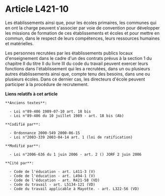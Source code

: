 # Article L421-10

Les établissements ainsi que, pour les écoles primaires, les communes qui en ont la charge peuvent s'associer par voie de
convention pour développer les missions de formation de ces établissements et écoles et pour mettre en commun, dans le
respect de leurs compétences, leurs ressources humaines et matérielles.

Les personnes recrutées par les établissements publics locaux d'enseignement dans le cadre d'un des contrats prévus à la
section 1 du chapitre II du titre II du livre III du code du travail peuvent exercer leurs fonctions dans l'établissement qui
les a recrutées, dans un ou plusieurs autres établissements ainsi que, compte tenu des besoins, dans une ou plusieurs écoles.
Dans ce dernier cas, les directeurs d'école peuvent participer à la procédure de recrutement.

**Liens relatifs à cet article**

	**Anciens textes**:

	  - Loi n°89-486 1989-07-10 art. 18 bis
	  - Loi n°89-486 du 10 juillet 1989 - art. 18 bis (Ab)

	**Codifié par**:

	  - Ordonnance 2000-549 2000-06-15
	  - Loi n°2003-339 2003-04-14 art. 1 (loi de ratification)

	**Modifié par**:

	  - Loi n°2006-636 du 1 juin 2006 - art. 2 () JORF 2 juin 2006

	**Cité par**:

	  - Code de l'éducation - art. L411-3 (V)
	  - Code de l'éducation - art. L494-1 (V)
	  - Code de l'éducation - art. R421-58 (VD)
	  - Code du travail - art. L5134-121 (VD)
	  - Code du travail applicable à Mayotte. - art. L322-56 (VD)
